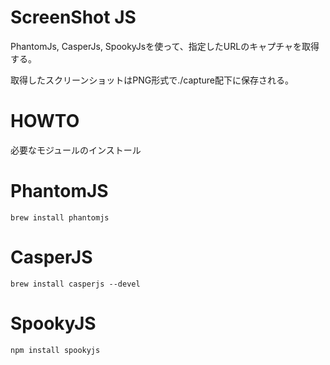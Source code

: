 # ScreenShot JS
PhantomJs, CasperJs, SpookyJsを使って、指定したURLのキャプチャを取得する。

取得したスクリーンショットはPNG形式で./capture配下に保存される。

# HOWTO
必要なモジュールのインストール

# PhantomJS
    
    brew install phantomjs

# CasperJS

    brew install casperjs --devel

# SpookyJS

    npm install spookyjs